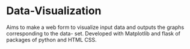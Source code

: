 # Data-Visualization
Aims to make a web form to visualize input data and outputs the graphs corresponding to the data- set. Developed with Matplotlib and flask of packages of python and HTML CSS.
